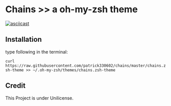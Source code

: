 # Chains >> a oh-my-zsh theme
[![asciicast](https://asciinema.org/a/99567.png)](https://asciinema.org/a/99567)

## Installation

type following in the terminal:

`curl https://raw.githubusercontent.com/patrick330602/chains/master/chains.zsh-theme >> ~/.oh-my-zsh/themes/chains.zsh-theme`

## Credit

This Project is under Unilicense.

